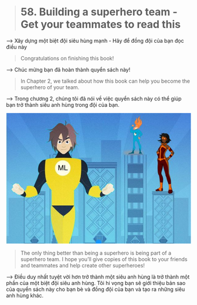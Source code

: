 > # 58. Building a superhero team - Get your teammates to read this

--> Xây dựng một biệt đội siêu hùng mạnh - Hãy để đồng đội của bạn đọc điều này
> Congratulations on finishing this book!

--> Chúc mừng bạn đã hoàn thành quyển sách này!

> In Chapter 2, we talked about how this book can help you become the superhero of your team.

--> Trong chương 2, chúng tôi đã nói về việc quyển sách này có thể giúp bạn trở thành siêu anh hùng trong đội của bạn.

![img](../imgs/C58_01.png)

> The only thing better than being a superhero is being part of a superhero team. I hope you’ll give copies of this book to your friends and teammates and help create other superheroes!

--> Điều duy nhất tuyệt vời hơn trở thành một siêu anh hùng là trở thành một phần của một biệt đội siêu anh hùng. Tôi hi vọng bạn sẽ giới thiệu bản sao của quyển sách này cho bạn bè và đồng đội của bạn và tạo ra những siêu anh hùng khác.
